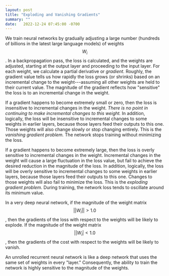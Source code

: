 ```yaml
---
layout: post
title: "Exploding and Vanishing Gradients"
summary: ""
date:   2022-12-24 07:45:00 -0700
---
```


We train neural networks by gradually adjusting a large number (hundreds of
billions in the latest large language models) of weights $$W_i$$. In a
backpropagation pass, the loss is calculated, and the weights are adjusted,
starting at the output layer and proceeding to the input layer. For each
weight, we calculate a partial derivative or _gradient._ Roughly, the gradient
value tells us how rapidly the loss grows (or shrinks) based on an incremental
change to the weight---assuming all other weights are held to their current
value. The magnitude of the gradient reflects how "sensitive" the loss is to an
incremental change in the weight.

If a gradient happens to become extremely small or zero, then the loss is
insensitive to incremental changes in the weight. _There is no point in
continuing to make incremental changes to this weight._ In addition, logically,
the loss will be insensitive to incremental changes to some weights in earlier
layers, because those layers feed their outputs to this one. Those weights will
also change slowly or stop changing entirely. This is the _vanishing gradient
problem._ The network stops training without minimizing the loss.

If a gradient happens to become extremely large, then the loss is overly
sensitive to incremental changes in the weight. Incremental changes in the
weight will cause a large fluctuation in the loss value, but fail to achieve
the desired reduction in the magnitude of the loss. In addition, logically, the
loss will be overly sensitive to incremental changes to some weights in earlier
layers, because those layers feed their outputs to this one. Changes to those
weights will also fail to minimize the loss. This is the _exploding gradient
problem._ During training, the network loss tends to oscillate around its
minimum value.

In a very deep neural network, if the magnitude of the weight matrix $$||W_i|| > 1.0$$,
then the gradients of the loss with respect to the weights will be
likely to explode. If the magnitude of the weight matrix $$||W_i| < 1.0$$, then
the gradients of the cost with respect to the weights will be likely to vanish.

An unrolled recurrent neural network is like a deep network that uses the same
set of weights in every "layer." Consequently, the ability to train the network
is highly sensitive to the magnitude of the weights.

